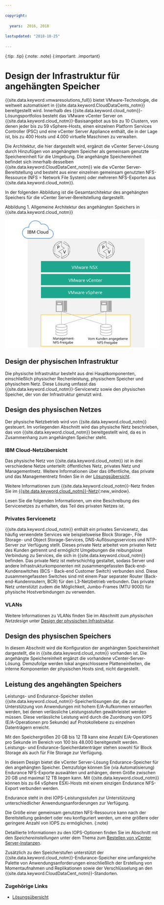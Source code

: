 ```yaml
---

copyright:

  years:  2016, 2018

lastupdated: "2018-10-25"

---
```


{:tip: .tip}
{:note: .note}
{:important: .important}

# Design der Infrastruktur für angehängten Speicher

{{site.data.keyword.vmwaresolutions_full}} bietet VMware-Technologie, die weltweit automatisiert in {{site.data.keyword.CloudDataCents_notm}} bereitgestellt wird. Innerhalb des {{site.data.keyword.cloud_notm}}-Lösungsportfolios besteht das VMware vCenter Server on {{site.data.keyword.cloud_notm}}-Basisangebot aus bis zu 10 Clustern, von denen jeder bis zu 59 vSphere-Hosts, einen einzelnen Platform Services Controller (PSC) und eine vCenter Server Appliance enthält, die in der Lage ist, bis zu 400 Hosts und 4.000 virtuelle Maschinen zu verwalten.

Die Architektur, die hier dargestellt wird, ergänzt die vCenter Server-Lösung durch Hinzufügen von angehängtem Speicher als gemeinsam genutzte Speichereinheit für die Umgebung. Die angehängte Speichereinheit befindet sich innerhalb desselben {{site.data.keyword.CloudDataCent_notm}} wie die vCenter Server-Bereitstellung und besteht aus einer einzelnen gemeinsam genutzten NFS-Ressource (NFS = Network File System) oder mehreren NFS-Exporten aus {{site.data.keyword.cloud_notm}}.

In der folgenden Abbildung ist die Gesamtarchitektur des angehängten Speichers für die vCenter Server-Bereitstellung dargestellt.

Abbildung 1. Allgemeine Architektur des angehängten Speichers in {{site.data.keyword.cloud_notm}}

![Angehängter Speicher – Architektur](../solution/physical_nfs.svg "Allgemeine Architektur des angehängten Speichers in IBM Cloud")

## Design der physischen Infrastruktur

Die physische Infrastruktur besteht aus drei Hauptkomponenten, einschließlich physischer Rechenleistung, physischem Speicher und physischem Netz. Diese Lösung umfasst das {{site.data.keyword.cloud_notm}}-Servicenetz sowie den physischen Speicher, der von der Infrastruktur genutzt wird.

## Design des physischen Netzes

Der physische Netzbetrieb wird von {{site.data.keyword.cloud_notm}} gesteuert. Im vorliegenden Abschnitt wird das physische Netz beschrieben, das von {{site.data.keyword.cloud_notm}} bereitgestellt wird, da es in Zusammenhang zum angehängten Speicher steht.

### IBM Cloud-Netzübersicht

Das physische Netz von {{site.data.keyword.cloud_notm}} ist in drei verschiedene Netze unterteilt: öffentliches Netz, privates Netz und Managementnetz. Weitere Informationen über das öffentliche, das private und das Managementnetz finden Sie in der [Lösungsübersicht](../solution/solution_overview.html).

Weitere Informationen zum {{site.data.keyword.cloud_notm}}-Netz finden Sie im [{{site.data.keyword.cloud_notm}}-Netz](https://www.ibm.com/cloud-computing/bluemix/our-network){:new_window}.

Lesen Sie die folgenden Informationen, um eine Beschreibung des Servicenetzes zu erhalten, das Teil des privaten Netzes ist.

### Privates Servicenetz

{{site.data.keyword.cloud_notm}} enthält ein privates Servicenetz, das häufig verwendete Services wie beispielsweise Block Storage-, File Storage- und Object Storage-Services, DNS-Auflösungsservices und NTP-Server zur Verfügung stellt. Dieses private Netz arbeitet vom privaten Netz des Kunden getrennt und ermöglicht Umgebungen die reibungslose Verbindung zu Services, die sich in {{site.data.keyword.cloud_notm}} befinden. Das private Netz ist mehrschichtig gestaltet, sodass Server und andere Infrastrukturkomponenten mit zusammengefassten Back-end-Kundenswitches (BCS - Back-end Customer Switch) verbunden sind. Diese zusammengefassten Switches sind mit einem Paar separater Router (Back-end-Kundenroutern, BCR) für den L3-Netzbetrieb verbunden. Das private Netz unterstützt zudem die Möglichkeit, Jumbo-Frames (MTU 9000) für physische Hostverbindungen zu verwenden.

### VLANs

Weitere Informationen zu VLANs finden Sie im Abschnitt zum _physischen Netzdesign_ unter [Design der physischen Infrastruktur](../solution/design_physicalinfrastructure.html).

## Design des physischen Speichers

In diesem Abschnitt wird die Konfiguration der angehängten Speichereinheit dargestellt, die in {{site.data.keyword.cloud_notm}} vorhanden ist. Die angehängte Speichereinheit ergänzt die vorhandene vCenter-Server-Lösung. Demzufolge werden lokal angeschlossene Platteneinheiten, die interne Komponenten der physischen Hosts sind, nicht dargestellt.

## Leistung des angehängten Speichers

Leistungs- und Endurance-Speicher stellen {{site.data.keyword.cloud_notm}}-Speicherlösungen dar, die zur Unterstützung von Anwendungen mit hohem E/A-Aufkommen entworfen werden, bei denen verlässliche Leistungsstufen gewährleistet werden müssen. Diese verlässliche Leistung wird durch die Zuordnung von IOPS (E/A-Operationen pro Sekunde) auf Protokollebene zu einzelnen Datenträgern erreicht.

Mit den Speichergrößen 20 GB bis 12 TB kann eine Anzahl E/A-Operationen pro Sekunde im Bereich von 100 bis 48.000 bereitgestellt werden. Leistungs- und Endurance-Speicherdatenträger stehen sowohl für Block Storage als auch für File Storage zur Verfügung.

In diesem Design bietet die vCenter Server-Lösung Endurance-Speicher für den angehängten Speicher. Demzufolge können Sie (via Automatisierung) Endurance NFS-Exporte auswählen und anhängen, deren Größe zwischen 20 GB und maximal 12 TB liegen kann. Mit {{site.data.keyword.cloud_notm}} können bis zu 64 vSphere ESXi-Hosts mit einem einzigen Endurance NFS-Export verbunden werden.

Endurance steht in drei IOPS-Leistungsstufen zur Unterstützung unterschiedlicher Anwendungsanforderungen zur Verfügung.

Die Größe einer gemeinsam genutzten NFS-Ressource kann nach der Bereitstellung geändert oder neu konfiguriert werden, um eine größere oder geringere Anzahl von IOPS zu ermöglichen.
{:note}

Detaillierte Informationen zu den IOPS-Optionen finden Sie im Abschnitt mit den _Speichereinstellungen_ unter dem Thema zum [Bestellen von vCenter Server-Instanzen](../../vcenter/vc_orderinginstance.html).

Zusätzlich zu den Speicherstufen unterstützt der {{site.data.keyword.cloud_notm}}-Endurance-Speicher eine umfangreiche Palette von Anwendungsanforderungen einschließlich der Erstellung von Momentaufnahmen und Replikationen sowie der Verschlüsselung an den {{site.data.keyword.CloudDataCent_notm}}-Standorten.

### Zugehörige Links

* [Lösungsübersicht](../solution/solution_overview.html)
